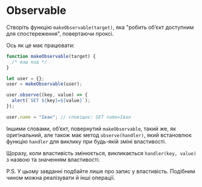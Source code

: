 
# Observable

Створіть функцію `makeObservable(target)`, яка "робить об’єкт доступним для спостереження", повертаючи проксі.

Ось як це має працювати:

```js run
function makeObservable(target) {
  /* ваш код */
}

let user = {};
user = makeObservable(user);

user.observe((key, value) => {
  alert(`SET ${key}=${value}`);
});

user.name = "Іван"; // сповіщає: SET name=Іван
```

Іншими словами, об’єкт, повернутий `makeObservable`, такий же, як оригінальний, але також має метод `observe(handler)`, який встановлює функцію `handler` для виклику при будь-якій зміні властивості.

Щоразу, коли властивість змінюється, викликається `handler(key, value)` з назвою та значенням властивості.

P.S. У цьому завданні подбайте лише про запис у властивість. Подібним чином можна реалізувати й інші операції.